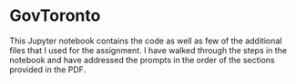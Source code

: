 # GovToronto
This Jupyter notebook contains the code as well as few of the additional files that I used for the assignment. I have walked through the steps in the notebook and have addressed the prompts in the order of the sections provided in the PDF.
